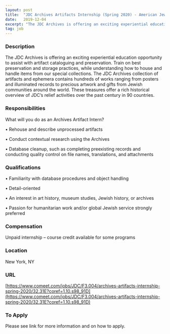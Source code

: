 ```yaml
---
layout: post
title:  "JDC Archives Artifacts Internship (Spring 2020) - American Jewish Joint Distribution Committee"
date:   2019-12-04
excerpt: "The JDC Archives is offering an exciting experiential education opportunity to assist with artifact cataloguing and preservation. Train on best preservation and storage practices, while understanding how to house and handle items from our special collections. The JDC Archives collection of artifacts and ephemera contains hundreds of works ranging from..."
tag: job
---
```


### Description   

The JDC Archives is offering an exciting experiential education opportunity to assist with artifact cataloguing and preservation. Train on best preservation and storage practices, while understanding how to house and handle items from our special collections. The JDC Archives collection of artifacts and ephemera contains hundreds of works ranging from posters and illuminated records to precious artwork and gifts from Jewish communities around the world. These treasures offer a rich historical overview of JDC’s relief activities over the past century in 90 countries.  


### Responsibilities   

What will you do as an Archives Artifact Intern?


•  Rehouse and describe unprocessed artifacts 

•  Conduct contextual research using the Archives 

•  Database cleanup, such as completing preexisting records and conducting quality control on file names, translations, and attachments 



### Qualifications   


•  Familiarity with database procedures and object handling

•  Detail-oriented

•  An interest in art history, museum studies, Jewish history, or archives

•  Passion for humanitarian work and/or global Jewish service strongly preferred


### Compensation   

Unpaid internship – course credit available for some programs


### Location   

New York, NY


### URL   

[https://www.comeet.com/jobs/JDC/F3.004/archives-artifacts-internship-spring-2020/32.31E?coref=1.10.s98_91D](https://www.comeet.com/jobs/JDC/F3.004/archives-artifacts-internship-spring-2020/32.31E?coref=1.10.s98_91D)

### To Apply   

Please see link for more information and on how to apply.





